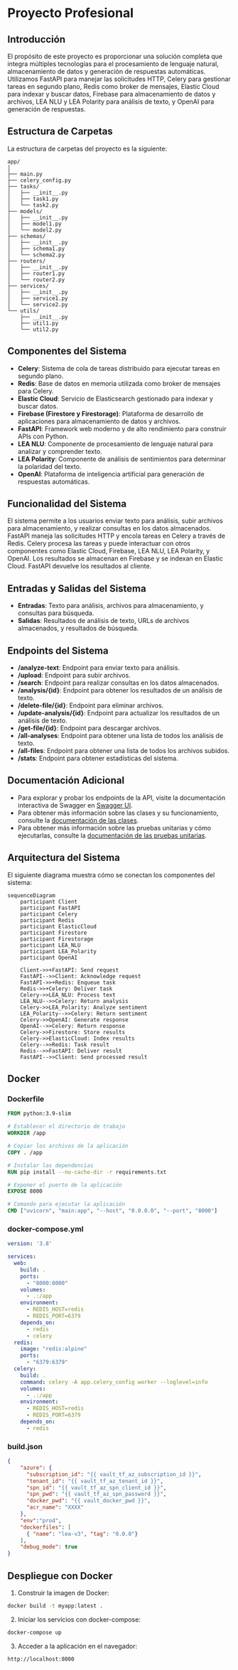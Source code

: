 # Proyecto Profesional

## Introducción
El propósito de este proyecto es proporcionar una solución completa que integra múltiples tecnologías para el procesamiento de lenguaje natural, almacenamiento de datos y generación de respuestas automáticas. Utilizamos FastAPI para manejar las solicitudes HTTP, Celery para gestionar tareas en segundo plano, Redis como broker de mensajes, Elastic Cloud para indexar y buscar datos, Firebase para almacenamiento de datos y archivos, LEA NLU y LEA Polarity para análisis de texto, y OpenAI para generación de respuestas.

## Estructura de Carpetas
La estructura de carpetas del proyecto es la siguiente:
```
app/
│
├── main.py
├── celery_config.py
├── tasks/
│   ├── __init__.py
│   ├── task1.py
│   └── task2.py
├── models/
│   ├── __init__.py
│   ├── model1.py
│   └── model2.py
├── schemas/
│   ├── __init__.py
│   ├── schema1.py
│   └── schema2.py
├── routers/
│   ├── __init__.py
│   ├── router1.py
│   └── router2.py
├── services/
│   ├── __init__.py
│   ├── service1.py
│   └── service2.py
└── utils/
    ├── __init__.py
    ├── util1.py
    └── util2.py
```

## Componentes del Sistema
- **Celery**: Sistema de cola de tareas distribuido para ejecutar tareas en segundo plano.
- **Redis**: Base de datos en memoria utilizada como broker de mensajes para Celery.
- **Elastic Cloud**: Servicio de Elasticsearch gestionado para indexar y buscar datos.
- **Firebase (Firestore y Firestorage)**: Plataforma de desarrollo de aplicaciones para almacenamiento de datos y archivos.
- **FastAPI**: Framework web moderno y de alto rendimiento para construir APIs con Python.
- **LEA NLU**: Componente de procesamiento de lenguaje natural para analizar y comprender texto.
- **LEA Polarity**: Componente de análisis de sentimientos para determinar la polaridad del texto.
- **OpenAI**: Plataforma de inteligencia artificial para generación de respuestas automáticas.

## Funcionalidad del Sistema
El sistema permite a los usuarios enviar texto para análisis, subir archivos para almacenamiento, y realizar consultas en los datos almacenados. FastAPI maneja las solicitudes HTTP y encola tareas en Celery a través de Redis. Celery procesa las tareas y puede interactuar con otros componentes como Elastic Cloud, Firebase, LEA NLU, LEA Polarity, y OpenAI. Los resultados se almacenan en Firebase y se indexan en Elastic Cloud. FastAPI devuelve los resultados al cliente.

## Entradas y Salidas del Sistema
- **Entradas**: Texto para análisis, archivos para almacenamiento, y consultas para búsqueda.
- **Salidas**: Resultados de análisis de texto, URLs de archivos almacenados, y resultados de búsqueda.

## Endpoints del Sistema
- **/analyze-text**: Endpoint para enviar texto para análisis.
- **/upload**: Endpoint para subir archivos.
- **/search**: Endpoint para realizar consultas en los datos almacenados.
- **/analysis/{id}**: Endpoint para obtener los resultados de un análisis de texto.
- **/delete-file/{id}**: Endpoint para eliminar archivos.
- **/update-analysis/{id}**: Endpoint para actualizar los resultados de un análisis de texto.
- **/get-file/{id}**: Endpoint para descargar archivos.
- **/all-analyses**: Endpoint para obtener una lista de todos los análisis de texto.
- **/all-files**: Endpoint para obtener una lista de todos los archivos subidos.
- **/stats**: Endpoint para obtener estadísticas del sistema.

## Documentación Adicional
- Para explorar y probar los endpoints de la API, visite la documentación interactiva de Swagger en [Swagger UI](http://localhost:8000/docs).
- Para obtener más información sobre las clases y su funcionamiento, consulte la [documentación de las clases](http://localhost:8000/docs/classes).
- Para obtener más información sobre las pruebas unitarias y cómo ejecutarlas, consulte la [documentación de las pruebas unitarias](http://localhost:8000/docs/tests).

## Arquitectura del Sistema
El siguiente diagrama muestra cómo se conectan los componentes del sistema:

```mermaid
sequenceDiagram
    participant Client
    participant FastAPI
    participant Celery
    participant Redis
    participant ElasticCloud
    participant Firestore
    participant Firestorage
    participant LEA_NLU
    participant LEA_Polarity
    participant OpenAI

    Client->>+FastAPI: Send request
    FastAPI-->>Client: Acknowledge request
    FastAPI->>+Redis: Enqueue task
    Redis->>+Celery: Deliver task
    Celery->>LEA_NLU: Process text
    LEA_NLU-->>Celery: Return analysis
    Celery->>LEA_Polarity: Analyze sentiment
    LEA_Polarity-->>Celery: Return sentiment
    Celery->>OpenAI: Generate response
    OpenAI-->>Celery: Return response
    Celery->>Firestore: Store results
    Celery->>ElasticCloud: Index results
    Celery-->>Redis: Task result
    Redis-->>FastAPI: Deliver result
    FastAPI-->>Client: Send processed result
```

## Docker
### Dockerfile
```dockerfile
FROM python:3.9-slim

# Establecer el directorio de trabajo
WORKDIR /app

# Copiar los archivos de la aplicación
COPY . /app

# Instalar las dependencias
RUN pip install --no-cache-dir -r requirements.txt

# Exponer el puerto de la aplicación
EXPOSE 8000

# Comando para ejecutar la aplicación
CMD ["uvicorn", "main:app", "--host", "0.0.0.0", "--port", "8000"]
```

### docker-compose.yml
```yaml
version: '3.8'

services:
  web:
    build: .
    ports:
      - "8000:8000"
    volumes:
      - .:/app
    environment:
      - REDIS_HOST=redis
      - REDIS_PORT=6379
    depends_on:
      - redis
      - celery
  redis:
    image: "redis:alpine"
    ports:
      - "6379:6379"
  celery:
    build: .
    command: celery -A app.celery_config worker --loglevel=info
    volumes:
      - .:/app
    environment:
      - REDIS_HOST=redis
      - REDIS_PORT=6379
    depends_on:
      - redis
```

### build.json
```json
{
    "azure": {
      "subscription_id": "{{ vault_tf_az_subscription_id }}",
      "tenant_id": "{{ vault_tf_az_tenant_id }}",
      "spn_id": "{{ vault_tf_az_spn_client_id }}",
      "spn_pwd": "{{ vault_tf_az_spn_password }}",
      "docker_pwd": "{{ vault_docker_pwd }}",
      "acr_name": "XXXX"
    },
    "env":"prod",
    "dockerfiles": [
      { "name": "lea-v3", "tag": "0.0.0"}
    ],
    "debug_mode": true
}
```

## Despliegue con Docker
1. Construir la imagen de Docker:
```bash
docker build -t myapp:latest .
```

2. Iniciar los servicios con docker-compose:
```bash
docker-compose up
```

3. Acceder a la aplicación en el navegador:
```
http://localhost:8000
```
